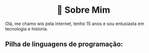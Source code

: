 <h1 align="center">
  📜 Sobre Mim
</h1>
Olá, me chamo wis pela internet, tenho 15 anos e sou entusiasta em tecnologia e historia.

## Pilha de linguagens de programação:
